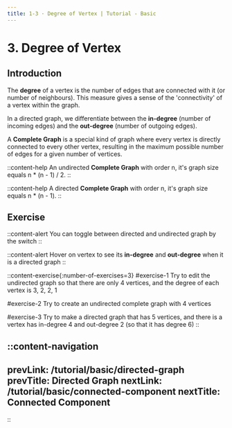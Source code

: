 ```yaml
---
title: 1-3 · Degree of Vertex | Tutorial - Basic
---
```


# 3. Degree of Vertex

## Introduction

The **degree** of a vertex is the number of edges that are connected with it (or number of neighbours). This measure gives a sense of the 'connectivity' of a vertex within the graph.

In a directed graph, we differentiate between the **in-degree** (number of incoming edges) and the **out-degree** (number of outgoing edges).

A **Complete Graph** is a special kind of graph where every vertex is directly connected to every other vertex, resulting in the maximum possible number of edges for a given number of vertices.

::content-help
An undirected **Complete Graph** with order n, it's graph size equals n * (n - 1) / 2.
::

::content-help
A directed **Complete Graph** with order n, it's graph size equals n * (n - 1).
::

## Exercise

::content-alert
You can toggle between directed and undirected graph by the switch
::

::content-alert
Hover on vertex to see its **in-degree** and **out-degree** when it is a directed graph
::

::content-exercise{:number-of-exercises=3}
#exercise-1
Try to edit the undirected graph so that there are only 4 vertices, and the degree of each vertex is 3, 2, 2, 1

#exercise-2
Try to create an undirected complete graph with 4 vertices

#exercise-3
Try to make a directed graph that has 5 vertices, and there is a vertex has in-degree 4 and out-degree 2 (so that it has degree 6)
::

::content-navigation
---
prevLink: /tutorial/basic/directed-graph
prevTitle: Directed Graph
nextLink: /tutorial/basic/connected-component
nextTitle: Connected Component
---
::